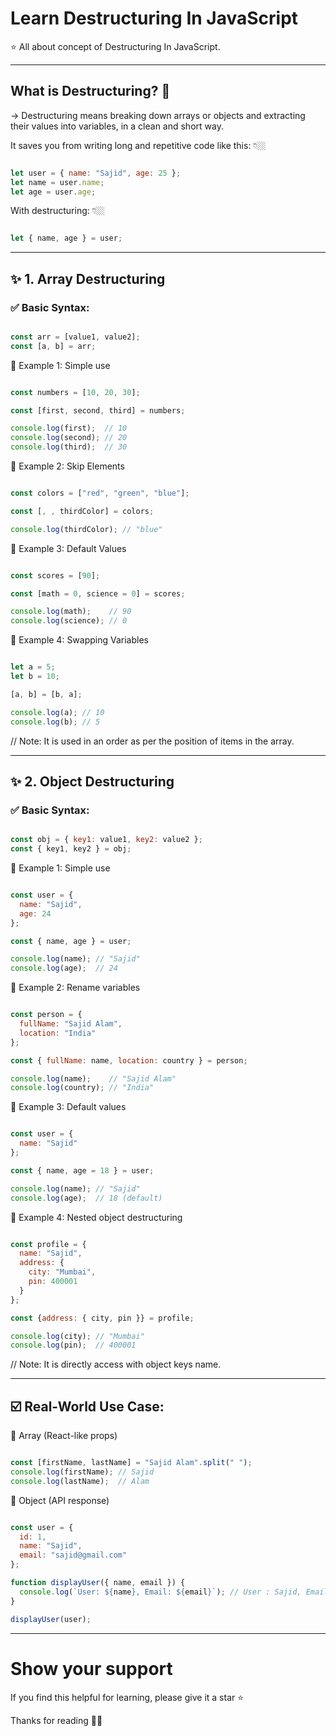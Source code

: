 # Learn Destructuring In JavaScript
⭐ All about concept of Destructuring In JavaScript.

---

## What is Destructuring? 🤔

-> Destructuring means breaking down arrays or objects and extracting their values into variables, in a clean and short way.

It saves you from writing long and repetitive code like this: 👇🏼

```javascript 

let user = { name: "Sajid", age: 25 };
let name = user.name;
let age = user.age;

```

With destructuring: 👇🏼

```javascript 

let { name, age } = user;

```

---


## ✨ 1. Array Destructuring


### ✅ Basic Syntax:

```javascript 

const arr = [value1, value2];
const [a, b] = arr;

```

🔹 Example 1: Simple use

```javascript 

const numbers = [10, 20, 30];

const [first, second, third] = numbers;

console.log(first);  // 10
console.log(second); // 20
console.log(third);  // 30

```


🔹 Example 2: Skip Elements

```javascript 

const colors = ["red", "green", "blue"];

const [, , thirdColor] = colors;

console.log(thirdColor); // "blue"

```


🔹 Example 3: Default Values

```javascript 

const scores = [90];

const [math = 0, science = 0] = scores;

console.log(math);    // 90
console.log(science); // 0

```


🔹 Example 4: Swapping Variables

```javascript 

let a = 5;
let b = 10;

[a, b] = [b, a];

console.log(a); // 10
console.log(b); // 5

```

// Note: It is used in an order as per the position of items in the array.

---


## ✨ 2. Object Destructuring

### ✅ Basic Syntax:

```javascript 

const obj = { key1: value1, key2: value2 };
const { key1, key2 } = obj;

```


🔹 Example 1: Simple use

```javascript 

const user = {
  name: "Sajid",
  age: 24
};

const { name, age } = user;

console.log(name); // "Sajid"
console.log(age);  // 24

```


🔹 Example 2: Rename variables

```javascript 

const person = {
  fullName: "Sajid Alam",
  location: "India"
};

const { fullName: name, location: country } = person;

console.log(name);    // "Sajid Alam"
console.log(country); // "India"

```


🔹 Example 3: Default values

```javascript 

const user = {
  name: "Sajid"
};

const { name, age = 18 } = user;

console.log(name); // "Sajid"
console.log(age);  // 18 (default)

```


🔹 Example 4: Nested object destructuring

```javascript 

const profile = {
  name: "Sajid",
  address: {
    city: "Mumbai",
    pin: 400001
  }
};

const {address: { city, pin }} = profile;

console.log(city); // "Mumbai"
console.log(pin);  // 400001

```

// Note: It is directly access with object keys name.

---


## ☑️ Real-World Use Case: 

🔹 Array (React-like props)

```javascript 

const [firstName, lastName] = "Sajid Alam".split(" ");
console.log(firstName); // Sajid
console.log(lastName);  // Alam

```


🔹 Object (API response)

```javascript 

const user = {
  id: 1,
  name: "Sajid",
  email: "sajid@gmail.com"
};

function displayUser({ name, email }) {
  console.log(`User: ${name}, Email: ${email}`); // User : Sajid, Email: sajid@gmail.com 
}

displayUser(user);

```

---

# Show your support

If you find this helpful for learning, please give it a star ⭐

Thanks for reading 🙏🏼
